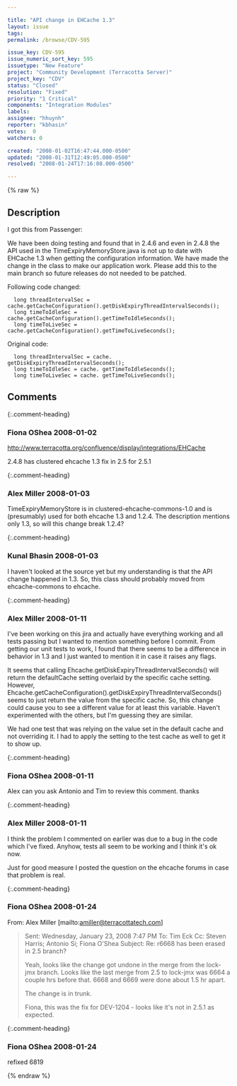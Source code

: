 ```yaml
---

title: "API change in EHCache 1.3"
layout: issue
tags: 
permalink: /browse/CDV-595

issue_key: CDV-595
issue_numeric_sort_key: 595
issuetype: "New Feature"
project: "Community Development (Terracotta Server)"
project_key: "CDV"
status: "Closed"
resolution: "Fixed"
priority: "1 Critical"
components: "Integration Modules"
labels: 
assignee: "hhuynh"
reporter: "kbhasin"
votes:  0
watchers: 0

created: "2008-01-02T16:47:44.000-0500"
updated: "2008-01-31T12:49:05.000-0500"
resolved: "2008-01-24T17:16:08.000-0500"

---
```




{% raw %}



## Description

<div markdown="1" class="description">

I got this from Passenger:

We have been doing testing and found that in 2.4.6 and even in 2.4.8 the API used in the TimeExpiryMemoryStore.java is not up to date with EHCache 1.3 when getting the configuration information. We have made the change in the class to make our application work. Please add this to the main branch so future releases do not needed to be patched.
 
Following code changed:
 
      long threadIntervalSec = cache.getCacheConfiguration().getDiskExpiryThreadIntervalSeconds();
      long timeToIdleSec = cache.getCacheConfiguration().getTimeToIdleSeconds();
      long timeToLiveSec = cache.getCacheConfiguration().getTimeToLiveSeconds();
 
Original code:
 
      long threadIntervalSec = cache. getDiskExpiryThreadIntervalSeconds();
      long timeToIdleSec = cache. getTimeToIdleSeconds();
      long timeToLiveSec = cache. getTimeToLiveSeconds();

</div>

## Comments


{:.comment-heading}
### **Fiona OShea** <span class="date">2008-01-02</span>

<div markdown="1" class="comment">

http://www.terracotta.org/confluence/display/integrations/EHCache

2.4.8 has clustered ehcache 1.3 fix in 2.5 for 2.5.1

</div>


{:.comment-heading}
### **Alex Miller** <span class="date">2008-01-03</span>

<div markdown="1" class="comment">

TimeExpiryMemoryStore is in clustered-ehcache-commons-1.0 and is (presumably) used for both ehcache 1.3 and 1.2.4.  The description mentions only 1.3, so will this change break 1.2.4?  

</div>


{:.comment-heading}
### **Kunal Bhasin** <span class="date">2008-01-03</span>

<div markdown="1" class="comment">

I haven't looked at the source yet but my understanding is that the API change happened in 1.3. So, this class should probably moved from ehcache-commons to ehcache.

</div>


{:.comment-heading}
### **Alex Miller** <span class="date">2008-01-11</span>

<div markdown="1" class="comment">

I've been working on this jira and actually have everything working and all tests passing but I wanted to mention something before I commit.  From getting our unit tests to work, I found that there seems to be a difference in behavior in 1.3 and I just wanted to mention it in case it raises any flags.

It seems that calling Ehcache.getDiskExpiryThreadIntervalSeconds() will return the defaultCache setting overlaid by the specific cache setting.  However, Ehcache.getCacheConfiguration().getDiskExpiryThreadIntervalSeconds() seems to just return the value from the specific cache.  So, this change could cause you to see a different value for at least this variable.  Haven't experimented with the others, but I'm guessing they are similar. 

We had one test that  was relying on the value set in the default cache and not overriding it.  I had to apply the setting to the test cache as well to get it to show up.  

</div>


{:.comment-heading}
### **Fiona OShea** <span class="date">2008-01-11</span>

<div markdown="1" class="comment">

Alex can you ask Antonio and Tim to review this comment. thanks

</div>


{:.comment-heading}
### **Alex Miller** <span class="date">2008-01-11</span>

<div markdown="1" class="comment">

I think the problem I commented on earlier was due to a bug in the code which I've fixed.  Anyhow, tests all seem to be working and I think it's ok now.  

Just for good measure I posted the question on the ehcache forums in case that problem is real.  



</div>


{:.comment-heading}
### **Fiona OShea** <span class="date">2008-01-24</span>

<div markdown="1" class="comment">

From: Alex Miller [mailto:amiller@terracottatech.com]
> Sent: Wednesday, January 23, 2008 7:47 PM
> To: Tim Eck
> Cc: Steven Harris; Antonio Si; Fiona O'Shea
> Subject: Re: r6668 has been erased in 2.5 branch?
>
> Yeah, looks like the change got undone in the merge from the lock-jmx
> branch.  Looks like the last merge from 2.5 to lock-jmx was 6664 a
> couple hrs before that.  6668 and 6669 were done about 1.5 hr apart.
>
> The change is in trunk.
>
> Fiona, this was the fix for DEV-1204 - looks like it's not in 2.5.1 as
> expected.


</div>


{:.comment-heading}
### **Fiona OShea** <span class="date">2008-01-24</span>

<div markdown="1" class="comment">

refixed 6819 

</div>



{% endraw %}
